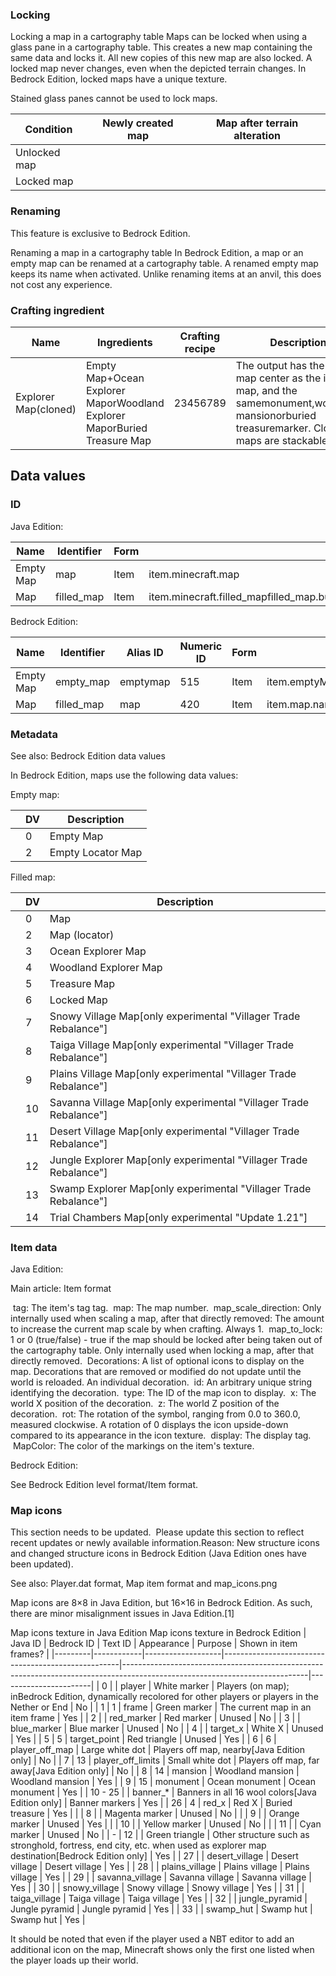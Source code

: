### Locking
Locking a map in a cartography table
Maps can be locked when using a glass pane in a cartography table. This creates a new map containing the same data and locks it. All new copies of this new map are also locked. A locked map never changes, even when the depicted terrain changes. In Bedrock Edition, locked maps have a unique texture.

Stained glass panes cannot be used to lock maps.

| Condition    | Newly created map | Map after terrain alteration |
|--------------|-------------------|------------------------------|
| Unlocked map |                   |                              |
| Locked map   |                   |                              |

### Renaming

  

This feature is exclusive to  Bedrock Edition. 


Renaming a map in a cartography table
In Bedrock Edition, a map or an empty map can be renamed at a cartography table. A renamed empty map keeps its name when activated. Unlike renaming items at an anvil, this does not cost any experience.

### Crafting ingredient
| Name                 | Ingredients                                                              | Crafting recipe | Description                                                                                                                                   |
|----------------------|--------------------------------------------------------------------------|-----------------|-----------------------------------------------------------------------------------------------------------------------------------------------|
| Explorer Map(cloned) | Empty Map+Ocean Explorer MaporWoodland Explorer MaporBuried Treasure Map | 23456789        | The output has the same map center as the input map, and the samemonument,woodland mansionorburied treasuremarker. Cloned maps are stackable. |


## Data values
### ID
Java Edition:

| Name      | Identifier | Form | Translation key                                                                                                                                                                                                                                                                           |
|-----------|------------|------|-------------------------------------------------------------------------------------------------------------------------------------------------------------------------------------------------------------------------------------------------------------------------------------------|
| Empty Map | map        | Item | item.minecraft.map                                                                                                                                                                                                                                                                        |
| Map       | filled_map | Item | item.minecraft.filled_mapfilled_map.buried_treasurefilled_map.explorer_junglefilled_map.explorer_swampfilled_map.mansionfilled_map.monumentfilled_map.unknownfilled_map.village_desertfilled_map.village_plainsfilled_map.village_savannafilled_map.village_snowyfilled_map.village_taiga |

Bedrock Edition:

| Name      | Identifier | Alias ID | Numeric ID | Form | Translation key                                                                                                    |
|-----------|------------|----------|------------|------|--------------------------------------------------------------------------------------------------------------------|
| Empty Map | empty_map  | emptymap | 515        | Item | item.emptyMap.nameitem.emptyLocatorMap.name                                                                        |
| Map       | filled_map | map      | 420        | Item | item.map.nameitem.map.exploration.mansion.nameitem.map.exploration.monument.nameitem.map.exploration.treasure.name |

### Metadata
See also: Bedrock Edition data values

In Bedrock Edition, maps use the following data values:

Empty map:

|  | DV | Description       |
|--|----|-------------------|
|  | 0  | Empty Map         |
|  | 2  | Empty Locator Map |

Filled map:

|  | DV | Description                                                       |
|--|----|-------------------------------------------------------------------|
|  | 0  | Map                                                               |
|  | 2  | Map (locator)                                                     |
|  | 3  | Ocean Explorer Map                                                |
|  | 4  | Woodland Explorer Map                                             |
|  | 5  | Treasure Map                                                      |
|  | 6  | Locked Map                                                        |
|  | 7  | Snowy Village Map[only experimental "Villager Trade Rebalance"]   |
|  | 8  | Taiga Village Map[only experimental "Villager Trade Rebalance"]   |
|  | 9  | Plains Village Map[only experimental "Villager Trade Rebalance"]  |
|  | 10 | Savanna Village Map[only experimental "Villager Trade Rebalance"] |
|  | 11 | Desert Village Map[only experimental "Villager Trade Rebalance"]  |
|  | 12 | Jungle Explorer Map[only experimental "Villager Trade Rebalance"] |
|  | 13 | Swamp Explorer Map[only experimental "Villager Trade Rebalance"]  |
|  | 14 | Trial Chambers Map[only experimental "Update 1.21"]               |



### Item data
Java Edition:

Main article: Item format

 tag: The item's tag tag.
 map: The map number.
 map_scale_direction: Only internally used when scaling a map, after that directly removed: The amount to increase the current map scale by when crafting. Always 1.
 map_to_lock: 1 or 0 (true/false) - true if the map should be locked after being taken out of the cartography table. Only internally used when locking a map, after that directly removed.
 Decorations: A list of optional icons to display on the map. Decorations that are removed or modified do not update until the world is reloaded.
 An individual decoration.
 id: An arbitrary unique string identifying the decoration.
 type: The ID of the map icon to display.
 x: The world X position of the decoration.
 z: The world Z position of the decoration.
 rot: The rotation of the symbol, ranging from 0.0 to 360.0, measured clockwise. A rotation of 0 displays the icon upside-down compared to its appearance in the icon texture.
 display: The display tag.
 MapColor: The color of the markings on the item's texture.

Bedrock Edition:

See Bedrock Edition level format/Item format.
### Map icons

  

This section needs to be updated. 
Please update this section to reflect recent updates or newly available information.Reason: New structure icons and changed structure icons in Bedrock Edition (Java Edition ones have been updated).


See also: Player.dat format, Map item format and map_icons.png

Map icons are 8×8 in Java Edition, but 16×16 in Bedrock Edition. As such, there are minor misalignment issues in Java Edition.[1]

Map icons texture in Java Edition
Map icons texture in Bedrock Edition
| Java ID | Bedrock ID | Text ID           | Appearance                                         | Purpose                                                                                                                    | Shown in item frames? |
|---------|------------|-------------------|----------------------------------------------------|----------------------------------------------------------------------------------------------------------------------------|-----------------------|
| 0       |            | player            | White marker                                       | Players (on map); inBedrock Edition, dynamically recolored for other players or players in the Nether or End               | No                    |
| 1       | 1          | frame             | Green marker                                       | The current map in an item frame                                                                                           | Yes                   |
| 2       |            | red_marker        | Red marker                                         | Unused                                                                                                                     | No                    |
| 3       |            | blue_marker       | Blue marker                                        | Unused                                                                                                                     | No                    |
| 4       |            | target_x          | White X                                            | Unused                                                                                                                     | Yes                   |
| 5       | 5          | target_point      | Red triangle                                       | Unused                                                                                                                     | Yes                   |
| 6       | 6          | player_off_map    | Large white dot                                    | Players off map, nearby‌[Java Edition  only]                                                                               | No                    |
| 7       | 13         | player_off_limits | Small white dot                                    | Players off map, far away‌[Java Edition  only]                                                                             | No                    |
| 8       | 14         | mansion           | Woodland mansion                                   | Woodland mansion                                                                                                           | Yes                   |
| 9       | 15         | monument          | Ocean monument                                     | Ocean monument                                                                                                             | Yes                   |
| 10 - 25 |            | banner_*          | Banners in all 16 wool colors‌[Java Edition  only] | Banner markers                                                                                                             | Yes                   |
| 26      | 4          | red_x             | Red X                                              | Buried treasure                                                                                                            | Yes                   |
|         | 8          |                   | Magenta marker                                     | Unused                                                                                                                     | No                    |
|         | 9          |                   | Orange marker                                      | Unused                                                                                                                     | Yes                   |
|         | 10         |                   | Yellow marker                                      | Unused                                                                                                                     | No                    |
|         | 11         |                   | Cyan marker                                        | Unused                                                                                                                     | No                    |
| -       | 12         |                   | Green triangle                                     | Other structure such as stronghold, fortress, end city, etc. when used as explorer map destination‌[Bedrock Edition  only] | Yes                   |
| 27      |            | desert_village    | Desert village                                     | Desert village                                                                                                             | Yes                   |
| 28      |            | plains_village    | Plains village                                     | Plains village                                                                                                             | Yes                   |
| 29      |            | savanna_village   | Savanna village                                    | Savanna village                                                                                                            | Yes                   |
| 30      |            | snowy_village     | Snowy village                                      | Snowy village                                                                                                              | Yes                   |
| 31      |            | taiga_village     | Taiga village                                      | Taiga village                                                                                                              | Yes                   |
| 32      |            | jungle_pyramid    | Jungle pyramid                                     | Jungle pyramid                                                                                                             | Yes                   |
| 33      |            | swamp_hut         | Swamp hut                                          | Swamp hut                                                                                                                  | Yes                   |

It should be noted that even if the player used a NBT editor to add an additional icon on the map, Minecraft shows only the first one listed when the player loads up their world.

